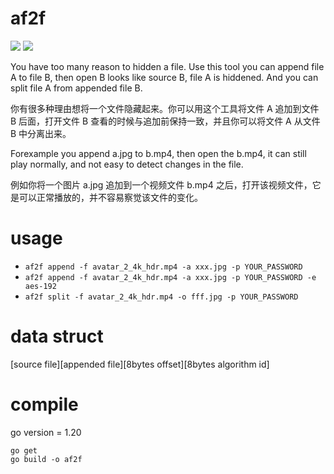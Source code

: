 # af2f

![](https://github.com/shawn-bluce/af2f/actions/workflows/go.yml/badge.svg)
![](https://github.com/shawn-bluce/af2f/actions/workflows/go_test.yml/badge.svg)

You have too many reason to hidden a file. Use this tool you can append file A to file B, then open B looks like source B, file A is hiddened. And you can split file A from appended file B.

你有很多种理由想将一个文件隐藏起来。你可以用这个工具将文件 A 追加到文件 B 后面，打开文件 B 查看的时候与追加前保持一致，并且你可以将文件 A 从文件 B 中分离出来。

Forexample you append a.jpg to b.mp4, then open the b.mp4, it can still play normally, and not easy to detect changes in the file.

例如你将一个图片 a.jpg 追加到一个视频文件 b.mp4 之后，打开该视频文件，它是可以正常播放的，并不容易察觉该文件的变化。

# usage
- `af2f append -f avatar_2_4k_hdr.mp4 -a xxx.jpg -p YOUR_PASSWORD`
- `af2f append -f avatar_2_4k_hdr.mp4 -a xxx.jpg -p YOUR_PASSWORD -e aes-192`
- `af2f split -f avatar_2_4k_hdr.mp4 -o fff.jpg -p YOUR_PASSWORD`


# data struct
[source file][appended file][8bytes offset][8bytes algorithm id]

# compile
go version = 1.20

```shell
go get
go build -o af2f
```